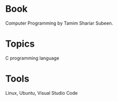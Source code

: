 # Book

Computer Programming by Tamim Shariar Subeen. 

# Topics

C programming language

# Tools

Linux, Ubuntu, Visual Studio Code
